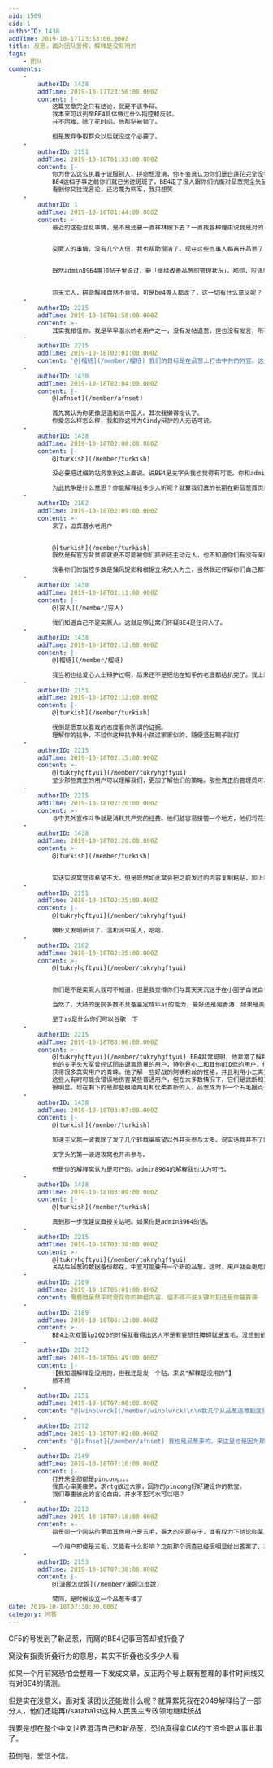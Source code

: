 ```yaml
---
aid: 1509
cid: 1
authorID: 1438
addTime: 2019-10-17T23:53:00.000Z
title: 反思，面对团队宣传，解释是没有用的
tags:
    - 团队
comments:
    -
        authorID: 1438
        addTime: 2019-10-17T23:56:00.000Z
        content: |-
            这篇文章完全只有结论，就是不该争辩。  
            我本来可以列举BE4具体做过什么指控和反驳。  
            并不困难，除了花时间。他那贴被锁了。

            但是放弃争取群众以后就没这个必要了。
    -
        authorID: 2151
        addTime: 2019-10-18T01:33:00.000Z
        content: |-
            你为什么这么执着于说服别人，拼命想澄清，你不会真认为你们是白莲花完全没错吧？  
            BE4这档子事之前你们就已劣迹斑斑了，BE4走了没人跟你们抗衡对品葱完全失望了而已。  
            看到你又挂我言论，还污蔑为网军，我只想笑
    -
        authorID: 1
        addTime: 2019-10-18T01:44:00.000Z
        content: >-
            最近的这些混乱事情，是不是还要一直祥林嫂下去？一直找各种理由说我是对的，xxx抹黑我们？


            突厥人的事情，没有几个人信，我也帮助澄清了。现在这些当事人都离开品葱了，比如我，巴巴罗萨，be4，还有你说的这些人，芒果什么的，封禁的封禁，离开的离开。在扯这些有什么用呢？


            既然admin8964置顶帖子里说过，要「继续改善品葱的管理状况」，那你，应该和那些留下来的人一起，和令狐冲，admin8964，鹿阿姨，懦夫斯基，electron8964，好好把品葱重新建起来。而我目前看到的是，反思一下权限是不是有问题，封禁操作是不是有问题，该怎么改善。


            怨天尤人，拼命解释自然不会错，可是be4等人都走了，这一切有什么意义呢？
    -
        authorID: 2215
        addTime: 2019-10-18T01:58:00.000Z
        content: >-
            其实我相信你。我是早早潜水的老用户之一，没有发帖退葱，但也没有发言，所有事都看在眼里。你可能不信，但BE4和曾经大闹品葱的支字头是一伙的，这个团伙来自与中国北部某地的警察密切合作的舆论宣传机构。如果你真的愿意整理这事的话，我会冒险提供证据。我能理解楼主面对强大中共外宣的无助感，但我们要做的正是为此而抗争。
    -
        authorID: 2215
        addTime: 2019-10-18T02:01:00.000Z
        content: '@[榴梿](/member/榴梿) 我们的目标是在品葱上打击中共的外宣。这足够我们抗拒。'
    -
        authorID: 1438
        addTime: 2019-10-18T02:04:00.000Z
        content: |-
            @[afnset](/member/afnset)

            首先窝认为你更像是温和派中国人。其次我懒得指认了。  
            你爱怎么样怎么样，我和你这种为Cindy辩护的人无话可说。
    -
        authorID: 1438
        addTime: 2019-10-18T02:08:00.000Z
        content: |-
            @[turkish](/member/turkish)

            没必要把过细的站务拿到这上面说。说BE4是支字头我也觉得有可能。你和admin谈过是吧？

            为此抗争是什么意思？你能解释给多少人听呢？就算我们真的长期在新品葱首页挂着“大外宣聘请了舆论机构抹黑窝们”，那又能做成什么样呢？
    -
        authorID: 2162
        addTime: 2019-10-18T02:09:00.000Z
        content: >-
            来了，迫真潜水老用户


            @[turkish](/member/turkish)
            既然是有官方背景那就更不可能被你们抓到还主动走人，也不知道你们有没有亲眼见过以前专门针对网络论坛搞渗透和占领的小团队，品葱这种只能说是立场跟你们有点不同然后你们又认为抱有这种立场的是五毛~  

            我看你们的指控多数是捕风捉影和根据立场先入为主，当然我还怀疑你们自己都不信
    -
        authorID: 1438
        addTime: 2019-10-18T02:11:00.000Z
        content: |-
            @[穷人](/member/穷人)

            我们知道自己不是突厥人。这就足够让窝们怀疑BE4是任何人了。
    -
        authorID: 1438
        addTime: 2019-10-18T02:12:00.000Z
        content: |-
            @[榴梿](/member/榴梿)

            我当初也给爱心人士辩护过啊，后来还不是把他在知乎的老底都给扒完了。我上新品葱真不是奔着管理网站去的。
    -
        authorID: 2151
        addTime: 2019-10-18T02:12:00.000Z
        content: |-
            @[turkish](/member/turkish)

            我倒是愿意以看戏的态度看你所谓的证据。  
            理解你的抗争，不过你这种抗争和小孩过家家似的，随便竖起靶子就打
    -
        authorID: 2215
        addTime: 2019-10-18T02:15:00.000Z
        content: >-
            @[tukryhgftyui](/member/tukryhgftyui)
            至少那些真正的用户可以理解我们，更加了解他们的策略。那些真正的管理员可以帮助我们对抗，而其他普通用户实际上并不在乎。因为小二的个性，要让这成为中共外宣基地只是时间问题。我们应该依靠那些具有正确见识并至少具有一点反间谍技巧的人来防止在其他海外论坛上的悲剧再次发生。
    -
        authorID: 2215
        addTime: 2019-10-18T02:20:00.000Z
        content: >-
            与中共外宣作斗争就是消耗共产党的经费。他们越容易接管一个地方，他们将花费的钱就越少。品葱可能是最难的一个，否则BE4不会花费数月的时间进行渗透和干预。下一步，在驱逐了具有正确洞察力的那些用户之后，他们将引入更多五毛，然后品葱将成为下一个sarab1st，这里也是。
    -
        authorID: 1438
        addTime: 2019-10-18T02:20:00.000Z
        content: >-
            @[turkish](/member/turkish)


            实话实说窝觉得希望不大。但是既然如此窝会把之前发过的内容复制粘贴，加上新的进展整理到本站。你可以转到新品葱。窝想你已经和其他管理员谈过了。
    -
        authorID: 2151
        addTime: 2019-10-18T02:25:00.000Z
        content: |-
            @[tukryhgftyui](/member/tukryhgftyui)

            姨粉又发明新词了，温和派中国人，哈哈，
    -
        authorID: 2162
        addTime: 2019-10-18T02:25:00.000Z
        content: >-
            @[tukryhgftyui](/member/tukryhgftyui)


            你们是不是突厥人我可不知道，但是我觉得你们与其天天沉迷于在小圈子自说自话和撕逼，不妨抽点时间去医院鉴定下是否as或者社恐，至少我认为你们这个至少三分之二的人是这样。  

            当然了，大陆的医院多数不具备鉴定成年as的能力，最好还是跑香港，如果是美国留学那最好了，找个好点的医院就能鉴定。  

            至于as是什么你们可以谷歌一下
    -
        authorID: 2215
        addTime: 2019-10-18T03:00:00.000Z
        content: >-
            @[tukryhgftyui](/member/tukryhgftyui) BE4非常聪明，他非常了解每个人的特征。
            他的支字头大军曾经试图击退高质量的用户，特别是小二和其他UID低的用户，他认为这些用户是该站点的早期贡献者甚至创始人。但是他当时失败了，所以他只能和他的支字头大军演一场双簧，把它打败。他失败的原因是作为管理员的谨慎用户太多了，但他无法将所有用户都赶走，因此他的计划变成了成为品葱的负责人，树立了声誉，并拥有其他一些威望很高的小号，
            获得很多真实用户的青睐。他了解一些好战的阿姨粉丝的性格，并且利用小二离开的时间，对品葱运用了在killreddragon提出针对墙里的加速主义，成功扩大了这次并不会发生的“内战”。他的计划相当成功，许多品葱现存用户现在仍然支持他的行动。更具体地说，他成功踢出了，或者说榨干了，最激进的管理员。
            这些人有时可能会错误地伤害某些普通用户，但在大多数情况下，它们是武断和正确的。
            很明显，现在剩下的是那些模棱两可和优柔寡断的人，品葱成为下一个五毛据点也只是时间问题了。
    -
        authorID: 1438
        addTime: 2019-10-18T03:07:00.000Z
        content: |-
            @[turkish](/member/turkish)

            加速主义那一波我除了发了几个转载骗威望以外并未参与太多。说实话我并不了解BE4。直到我自己被指认为突厥人为止。

            支字头的第一波进攻窝也并未参与。

            但是你的解释窝认为是可行的。admin8964的解释我也认为可行。
    -
        authorID: 1438
        addTime: 2019-10-18T03:09:00.000Z
        content: |-
            @[turkish](/member/turkish)

            真到那一步我建议直接关站吧。如果你是admin8964的话。
    -
        authorID: 2215
        addTime: 2019-10-18T03:38:00.000Z
        content: >-
            @[tukryhgftyui](/member/tukryhgftyui)
            关站后品葱的数据备份都在，中宣可能要开一个新的品葱。这时，用户就会更危险。
    -
        authorID: 2189
        addTime: 2019-10-18T06:01:00.000Z
        content: 俺鹿晗虽然平时爱踩你的神棍内容，但不得不说关键时刻还是你最靠谱
    -
        authorID: 2189
        addTime: 2019-10-18T06:12:00.000Z
        content: >-
            BE4上次双簧kp2020的时候就看得出这人不是有妄想性障碍就是五毛，没想到他那清华博士迫真论证上次一堆人信了，这次也一堆人信了，但我觉得还好吧，算自然选择智商筛选了
    -
        authorID: 2172
        addTime: 2019-10-18T06:49:00.000Z
        content: |-
            【我知道解释是没用的，但我还是发一个贴，来说"解释是没用的“】  
            烦不烦
    -
        authorID: 2151
        addTime: 2019-10-18T07:00:00.000Z
        content: "@[winblwrck](/member/winblwrck)\n\n我几个从品葱逃难到这里，他都追杀过来，你说烦不烦\U0001F600"
    -
        authorID: 2172
        addTime: 2019-10-18T07:02:00.000Z
        content: '@[afnset](/member/afnset) 我也是品葱来的。来这里也是因为那些人。所以理解你。'
    -
        authorID: 2149
        addTime: 2019-10-18T07:10:00.000Z
        content: |-
            打开来全部都是pincong。。。  
            我真心审美疲劳。求rtg放过大家，回你的pincong好好建设你的教堂。  
            我们尊重彼此的言论自由，井水不犯河水可以吧？
    -
        authorID: 2213
        addTime: 2019-10-18T07:18:00.000Z
        content: >-
            指责同一个网站的里面其他用户是五毛，最大的问题在于，谁有权力下结论称某人是五毛？如果是贼喊捉贼怎么办？  

            一个用户即使是五毛，又能有什么影响？之前那个调查已经很明显给出答案了，并没有什么人在品葱改变自己的政治观点。说明大部分用户到品葱时早已经有了自己的观点，五毛根本不可能对其他用户的观点产生影响。既然如此，一个用户是不是五毛又有什么大不了的？可遗憾的是，在品葱，因为一个人观点跟自己不同，就称对方为五毛，甚至封禁该用户已经是普遍现象，于是就是现在这个结果了：称对方是五毛只不过是用来打击对手的武器而已，每一个用户都有可能是五毛，这不就是土共党内斗争的再现嘛？
    -
        authorID: 2153
        addTime: 2019-10-18T07:38:00.000Z
        content: |-
            @[漢娜怎麼說](/member/漢娜怎麼說)

            赞同，是时候设立一个品葱专楼了
date: 2019-10-18T07:38:00.000Z
category: 问答
---
```


CF5的号发到了新品葱，而窝的BE4记事回答却被折叠了

窝没有指责折叠行为的意思，其实不折叠也没多少人看

如果一个月前窝恐怕会整理一下发成文章，反正两个号上既有整理的事件时间线又有对BE4的猜测。

但是实在没意义，面对复读团伙还能做什么呢？就算累死我在2049解释给了一部分人，他们还能再r/saraba1st这种人民民主专政领地继续统战

我要是想在整个中文世界澄清自己和新品葱，恐怕真得拿CIA的工资全职从事此事了。

拉倒吧，爱信不信。
